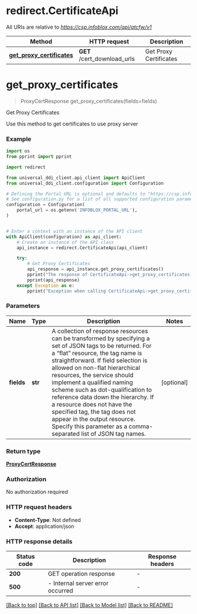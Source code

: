 # redirect.CertificateApi

All URIs are relative to *https://csp.infoblox.com/api/atcfw/v1*

Method | HTTP request | Description
------------- | ------------- | -------------
[**get_proxy_certificates**](CertificateApi.md#get_proxy_certificates) | **GET** /cert_download_urls | Get Proxy Certificates


# **get_proxy_certificates**
> ProxyCertResponse get_proxy_certificates(fields=fields)

Get Proxy Certificates

Use this method to get certificates to use proxy server 

### Example

```python
import os
from pprint import pprint

import redirect

from universal_ddi_client.api_client import ApiClient
from universal_ddi_client.configuration import Configuration

# Defining the Portal URL is optional and defaults to "https://csp.infoblox.com"
# See configuration.py for a list of all supported configuration parameters.
configuration = Configuration(
    portal_url = os.getenv('INFOBLOX_PORTAL_URL'),
)


# Enter a context with an instance of the API client
with ApiClient(configuration) as api_client:
    # Create an instance of the API class
    api_instance = redirect.CertificateApi(api_client)

    try:
        # Get Proxy Certificates
        api_response = api_instance.get_proxy_certificates()
        pprint("The response of CertificateApi->get_proxy_certificates:\n")
        pprint(api_response)
    except Exception as e:
        pprint("Exception when calling CertificateApi->get_proxy_certificates: %s\n" % e)
```



### Parameters


Name | Type | Description  | Notes
------------- | ------------- | ------------- | -------------
 **fields** | **str**|   A collection of response resources can be transformed by specifying a set of JSON tags to be returned. For a “flat” resource, the tag name is straightforward. If field selection is allowed on non-flat hierarchical resources, the service should implement a qualified naming scheme such as dot-qualification to reference data down the hierarchy. If a resource does not have the specified tag, the tag does not appear in the output resource.  Specify this parameter as a comma-separated list of JSON tag names.         | [optional] 

### Return type

[**ProxyCertResponse**](ProxyCertResponse.md)

### Authorization

No authorization required

### HTTP request headers

 - **Content-Type**: Not defined
 - **Accept**: application/json

### HTTP response details

| Status code | Description | Response headers |
|-------------|-------------|------------------|
**200** | GET operation response |  -  |
**500** |  - Internal server error occurred |  -  |

[[Back to top]](#) [[Back to API list]](../README.md#documentation-for-api-endpoints) [[Back to Model list]](../README.md#documentation-for-models) [[Back to README]](../README.md)

